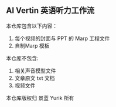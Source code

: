 ## AI Vertin 英语听力工作流

本仓库包含以下内容：

1. 每个视频的封面与 PPT 的 Marp 工程文件
2. 自制Marp 模板

本仓库不包含:

1. 相关声音模型文件
2. 文章原文 txt 文档
3. 视频文件

本仓库版权归 景蓝 Yurik 所有